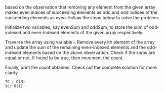 based on the observation that removing any element from the given array makes even indices of succeeding elements
as odd and odd indices of the succeeding elements as even.
Follow the steps below to solve the problem:

Initialize two variables, say evenSum and oddSum,
to store the sum of odd-indexed and even-indexed elements of the given array respectively.

Traverse the array using variable i.
Remove every ith element of the array and update the sum of the remaining even-indexed elements
and the odd-indexed elements based on the above observation. Check if the sums are equal or not.
If found to be true, then increment the count.

Finally, print the count obtained. Check out the complete solution for more clarity.

    TC : O(N)
    SC: O(1)